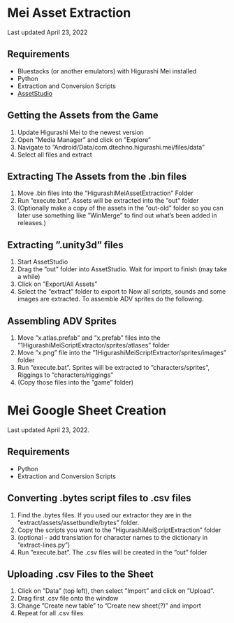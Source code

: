 # Mei Asset Extraction
Last updated April 23, 2022

## Requirements
- Bluestacks (or another emulators) with Higurashi Mei installed
- Python
- Extraction and Conversion Scripts
- [AssetStudio](https://github.com/Perfare/AssetStudio/releases)

## Getting the Assets from the Game
1. Update Higurashi Mei to the newest version
2. Open ”Media Manager” and click on ”Explore”
3. Navigate to ”Android/Data/com.dtechno.higurashi.mei/files/data”
4. Select all files and extract

## Extracting The Assets from the .bin files
1. Move .bin files into the ”HigurashiMeiAssetExtraction” Folder
2. Run ”execute.bat”. Assets will be extracted into the ”out” folder
3. (Optionally make a copy of the assets in the ”out-old” folder so you can
later use something like ”WinMerge” to find out what’s been added in
releases.)

## Extracting ”.unity3d” files
1. Start AssetStudio
2. Drag the ”out” folder into AssetStudio. Wait for import to finish (may take a while)
3. Click on ”Export/All Assets”
4. Select the ”extract” folder to export to
Now all scripts, sounds and some images are extracted. To assemble ADV
sprites do the following.

## Assembling ADV Sprites
1. Move ”x.atlas.prefab” and ”x.prefab” files into the
”1HigurashiMeiScriptExtractor/sprites/atlases” folder
2. Move ”x.png” file into the
”1HigurashiMeiScriptExtractor/sprites/images” folder
3. Run ”execute.bat”. Sprites will be extracted to ”characters/sprites”,
Riggings to ”characters/riggings”
4. (Copy those files into the ”game” folder)

# Mei Google Sheet Creation
Last updated April 23, 2022.
## Requirements
- Python
- Extraction and Conversion Scripts

## Converting .bytes script files to .csv files
1. Find the .bytes files. If you used our extractor they are in the
”extract/assets/assetbundle/bytes” folder.
2. Copy the scripts you want to the ”HigurashiMeiScriptExtraction” folder
3. (optional - add translation for character names to the dictionary
in ”extract-lines.py”)
4. Run ”execute.bat”. The .csv files will be created in the ”out” folder

## Uploading .csv Files to the Sheet
1. Click on ”Data” (top left), then select ”Import” and click on ”Upload”.
2. Drag first .csv file onto the window
3. Change ”Create new table” to ”Create new sheet(?)” and import
4. Repeat for all .csv files
